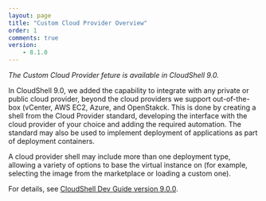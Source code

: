 ```yaml
---
layout: page
title: "Custom Cloud Provider Overview"
order: 1
comments: true
version:
    - 8.1.0
---
```


_The Custom Cloud Provider feture is available in CloudShell 9.0._

In CloudShell 9.0, we added the capability to integrate with any private or public cloud provider, beyond the cloud providers we support out-of-the-box (vCenter, AWS EC2, Azure, and OpenStakck. This is done by creating a shell from the Cloud Provider standard, developing the interface with the cloud provider of your choice and adding the required automation. The standard may also be used to implement deployment of applications as part of deployment containers.

A cloud provider shell may include more than one deployment type, allowing a variety of options to base the virtual instance on (for example, selecting the image from the marketplace or loading a custom one).

For details, see <a href="{{site.baseurl}}/cloudproviders/9.0.0/getting-started-with-cloud-providers.html">CloudShell Dev Guide version 9.0.0</a>.
